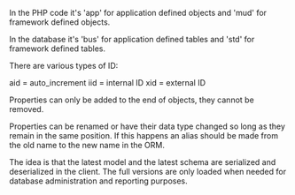 
In the PHP code it's 'app' for application defined objects and 'mud' for framework defined objects.

In the database it's 'bus' for application defined tables and 'std' for framework defined tables.

There are various types of ID:

 aid = auto_increment
 iid = internal ID
 xid = external ID

Properties can only be added to the end of objects, they cannot be removed.

Properties can be renamed or have their data type changed so long as they remain in the same position. If this happens
an alias should be made from the old name to the new name in the ORM.

The idea is that the latest model and the latest schema are serialized and deserialized in the client. The full versions
are only loaded when needed for database administration and reporting purposes.
